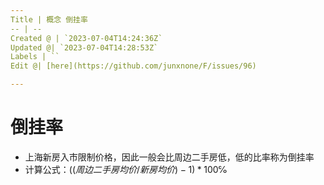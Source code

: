 ```yaml
---
Title | 概念 倒挂率
-- | --
Created @ | `2023-07-04T14:24:36Z`
Updated @| `2023-07-04T14:28:53Z`
Labels | ``
Edit @| [here](https://github.com/junxnone/F/issues/96)

---
```

# 倒挂率
- 上海新房入市限制价格，因此一般会比周边二手房低，低的比率称为倒挂率
- 计算公式：$((周边二手房均价/新房均价)-1)*100℅$
